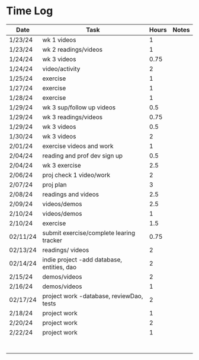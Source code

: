 
# Time Log

| Date     | Task                                       | Hours | Notes|
|----------|--------------------------------------------|-------|------|
| 1/23/24  | wk 1 videos                                | 1     | |
| 1/23/24  | wk 2 readings/videos                       | 1     | |
| 1/24/24  | wk 3 videos                                | 0.75  | |
| 1/24/24  | video/activity                             | 2     | |
| 1/25/24  | exercise                                   | 1     | |
| 1/27/24  | exercise                                   | 1     | |
| 1/28/24  | exercise                                   | 1     | |
| 1/29/24  | wk 3 sup/follow up videos                  | 0.5   | |
| 1/29/24  | wk 3 readings/videos                       | 0.75  | |
| 1/29/24  | wk 3  videos                               | 0.5   | |
| 1/30/24  | wk 3  videos                               | 2     | |
| 2/01/24  | exercise videos and work                   | 1     | |
| 2/04/24  | reading and prof dev sign up               | 0.5   | |
| 2/04/24  | wk 3 exercise                              | 2.5   | |
| 2/06/24  | proj check 1 video/work                    | 2     | |
| 2/07/24  | proj plan                                  | 3     | |
| 2/08/24  | readings and videos                        | 2.5   | |
| 2/09/24  | videos/demos                               | 2.5   | |
| 2/10/24  | videos/demos                               | 1     | |
| 2/10/24  | exercise                                   | 1.5   | |
| 02/11/24 | submit exercise/complete learing tracker   | 0.75  | |
| 02/13/24 | readings/ videos                           | 2     | |
| 02/14/24 | indie project -add database, entities, dao | 2     | |
| 2/15/24  | demos/videos                               | 2     | |
| 2/16/24  | demos/videos                               | 1     | |
| 02/17/24 | project work -database, reviewDao, tests   | 2     | |
| 2/18/24  | project work                               | 1     | |
| 2/20/24  | project work                               | 2     | |
| 2/22/24  | project work                               | 1     | |
|          |                                            |       | |
|          |                                            |       | |
|          |                                            |       | |
|          |                                            |       | |
|          |                                            |       | |
|          |                                            |       | |
|          |                                            |       | |

